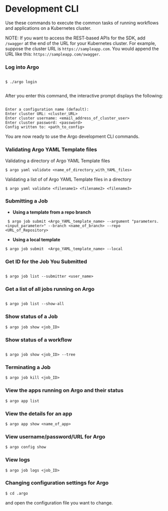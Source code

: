 # Development CLI

Use these commands to execute the common tasks of running workflows and applications on a Kubernetes cluster.

NOTE: If you want to access the REST-based APIs for the SDK, add `/swagger` at the end of the URL for your Kubernetes cluster. For example, suppose the cluster URL is `https://sampleapp.com`. You would append the URL like this: `https://sampleapp.com/swagger`.

### Log into Argo

```

$ ./argo login


```

After you enter this command, the interactive prompt displays the following:

```

Enter a configuration name (default):
Enter cluster URL: <cluster_URL>
Enter cluster username: <email_address_of_cluster_user>
Enter cluster password: <password>
Config written to: <path_to_config>

```
You are now ready to use the Argo development CLI commands.

### Validating Argo YAML Template files

Validating a directory of Argo YAML Template files

```
$ argo yaml validate <name_of_directory_with_YAML_files>

```
Validating a list of of Argo YAML Template files in a directory

```
$ argo yaml validate <filename1> <filename2> <filename3>

```

### Submitting a Job
* **Using a template from a repo branch**

```
 $ argo job submit <Argo_YAML_template_name> --argument "parameters.<input_parameter>" --branch <name_of_branch> --repo <URL_of_Repository>

```

* **Using a local template**

```
$ argo job submit  <Argo_YAML_template_name> --local

```  

### Get ID for the Job You Submitted

```

$ argo job list --submitter <user_name>

```

### Get a list of all jobs running on Argo

```

$ argo job list --show-all

```

### Show status of a Job

```
$ argo job show <job_ID>

```

### Show status of a workflow

```

$ argo job show <job_ID> --tree

```

### Terminating a Job

```
$ argo job kill <job_ID>

```  

### View the apps running on Argo and their status

```
$ argo app list

```

### View the details for an app

```
$ argo app show <name_of_app>

```

### View username/password/URL for Argo

```
$ argo config show

```
### View logs

```
$ argo job logs <job_ID>

```

### Changing configuration settings for Argo

```
$ cd .argo

```

and open the configuration file you want to change.
